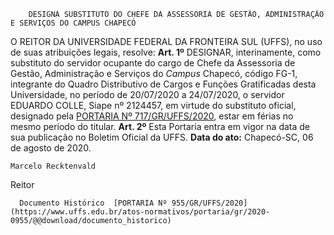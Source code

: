         DESIGNA SUBSTITUTO DO CHEFE DA ASSESSORIA DE GESTÃO, ADMINISTRAÇÃO E SERVIÇOS DO CAMPUS CHAPECÓ  

 O REITOR DA UNIVERSIDADE FEDERAL DA FRONTEIRA SUL (UFFS), no uso de suas atribuições legais, resolve:   **Art. 1º**  DESIGNAR, interinamente, como substituto do servidor ocupante do cargo de Chefe da Assessoria de Gestão, Administração e Serviços do *Campus*  Chapecó, código FG-1, integrante do Quadro Distributivo de Cargos e Funções Gratificadas desta Universidade, no período de 20/07/2020 a 24/07/2020, o servidor EDUARDO COLLE, Siape nº 2124457, em virtude do substituto oficial, designado pela [PORTARIA Nº 717/GR/UFFS/2020](https://www.uffs.edu.br/atos-normativos/portaria/gr/2020-0717), estar em férias no mesmo período do titular.   **Art. 2º**  Esta Portaria entra em vigor na data de sua publicação no Boletim Oficial da UFFS.        **Data do ato:** Chapecó-SC, 06 de agosto de 2020.   
 

    Marcelo Recktenvald   
 Reitor 

      Documento Histórico  [PORTARIA Nº 955/GR/UFFS/2020](https://www.uffs.edu.br/atos-normativos/portaria/gr/2020-0955/@@download/documento_historico)     
      